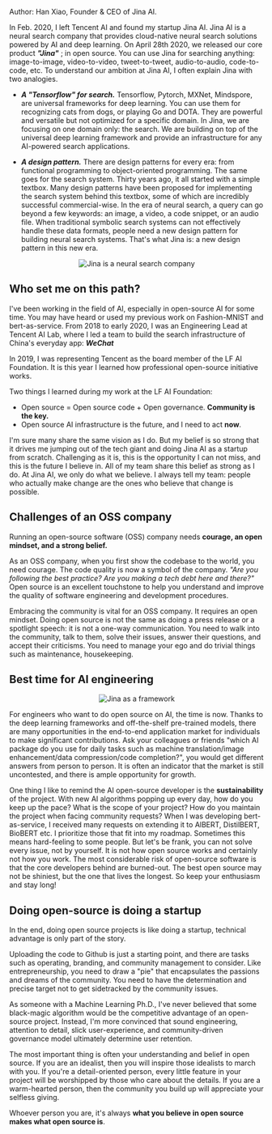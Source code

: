 Author: Han Xiao, Founder & CEO of Jina AI. 

In Feb. 2020, I left Tencent AI and found my startup Jina AI. Jina AI is a neural search company that provides cloud-native neural search solutions powered by AI and deep learning. On April 28th 2020, we released our core product ***"Jina"*** ; in open source. You can use Jina for searching anything: image-to-image, video-to-video, tweet-to-tweet, audio-to-audio, code-to-code, etc. To understand our ambition at Jina AI, I often explain Jina with two analogies.


* _**A "Tensorflow" for search.**_ Tensorflow, Pytorch, MXNet, Mindspore, are universal frameworks for deep learning. You can use them for recognizing cats from dogs, or playing Go and DOTA. They are powerful and versatile but not optimized for a specific domain. In Jina, we are focusing on one domain only: the search. We are building on top of the universal deep learning framework and provide an infrastructure for any AI-powered search applications.



* _**A design pattern.**_ There are design patterns for every era: from functional programming to object-oriented programming. The same goes for the search system. Thirty years ago, it all started with a simple textbox. Many design patterns have been proposed for implementing the search system behind this textbox, some of which are incredibly successful commercial-wise. In the era of neural search, a query can go beyond a few keywords: an image, a video, a code snippet, or an audio file. When traditional symbolic search systems can not effectively handle these data formats, people need a new design pattern for building neural search systems. That's what Jina is: a new design pattern in this new era.

<center> 

![Jina is a neural search company](https://lh6.googleusercontent.com/KY_Fx9crkb2mmLlNJWJsMdD0DEe5eeuuknXdd6xN6o8Ymro87rqyIqu2-W39MgYNLojuwIMcB5vT3pdjpqWaoVhBSxHDnCPi6vhE6sFLzcAFRm5BigbE5G-rgusaTc4V7omnXkGL)

</center>



## Who set me on this path?

I've been working in the field of AI, especially in open-source AI for some time. You may have heard or used my previous work on Fashion-MNIST and bert-as-service. From 2018 to early 2020, I was an Engineering Lead at Tencent AI Lab, where I led a team to build the search infrastructure of China's everyday app: _**WeChat**_

In 2019, I was representing Tencent as the board member of the LF AI Foundation. It is this year I learned how professional open-source initiative works. 

Two things I learned during my work at the LF AI Foundation:

* Open source = Open source code + Open governance. **Community is the key.**
* Open source AI infrastructure is the future, and I need to act **now**.

I'm sure many share the same vision as I do. But my belief is so strong that it drives me jumping out of the tech giant and doing Jina AI as a startup from scratch. Challenging as it is, this is the opportunity I can not miss, and this is the future I believe in. All of my team share this belief as strong as I do. At Jina AI, we only do what we believe. I always tell my team: people who actually make change are the ones who believe that change is possible.


## Challenges of an OSS company

Running an open-source software (OSS) company needs **courage, an open mindset, and a strong belief.**


As an OSS company, when you first show the codebase to the world, you need courage. The code quality is now a symbol of the company. _"Are you following the best practice? Are you making a tech debt here and there?"_ Open source is an excellent touchstone to help you understand and improve the quality of software engineering and development procedures.

Embracing the community is vital for an OSS company. It requires an open mindset. Doing open source is not the same as doing a press release or a spotlight speech: it is not a one-way communication. You need to walk into the community, talk to them, solve their issues, answer their questions, and accept their criticisms. You need to manage your ego and do trivial things such as maintenance, housekeeping.


## Best time for AI engineering

<center> 

![Jina as a framework](https://lh3.googleusercontent.com/mv1pTEq9C42gCIz93TFVGnbVyp0j51jtgfn_ZRsHSdStG7zYscR-RKUeMBPdWta6-qG2k-_TKMoiwl69B52nIqj9itVgCSQsu6FSzkStak39hGl5mmwdGNLJSgr5GJ5FxMsXvX95)

</center>

For engineers who want to do open source on AI, the time is now. Thanks to the deep learning frameworks and off-the-shelf pre-trained models, there are many opportunities in the end-to-end application market for individuals to make significant contributions. Ask your colleagues or friends "which AI package do you use for daily tasks such as machine translation/image enhancement/data compression/code completion?", you would get different answers from person to person. It is often an indicator that the market is still uncontested, and there is ample opportunity for growth.

One thing I like to remind the AI open-source developer is the **sustainability** of the project. With new AI algorithms popping up every day, how do you keep up the pace? What is the scope of your project? How do you maintain the project when facing community requests? When I was developing bert-as-service, I received many requests on extending it to AlBERT, DistilBERT, BioBERT etc. I prioritize those that fit into my roadmap. Sometimes this means hard-feeling to some people. But let's be frank, you can not solve every issue, not by yourself. It is not how open source works and certainly not how you work. The most considerable risk of open-source software is that the core developers behind are burned-out. The best open source may not be shiniest, but the one that lives the longest. So keep your enthusiasm and stay long!



## Doing open-source is doing a startup

In the end, doing open source projects is like doing a startup, technical advantage is only part of the story.

Uploading the code to Github is just a starting point, and there are tasks such as operating, branding, and community management to consider. Like entrepreneurship, you need to draw a "pie" that encapsulates the passions and dreams of the community. You need to have the determination and precise target not to get sidetracked by the community issues.

As someone with a Machine Learning Ph.D., I've never believed that some black-magic algorithm would be the competitive advantage of an open-source project. Instead, I'm more convinced that sound engineering, attention to detail, slick user-experience, and community-driven governance model ultimately determine user retention.

The most important thing is often your understanding and belief in open source. If you are an idealist, then you will inspire those idealists to march with you. If you're a detail-oriented person, every little feature in your project will be worshipped by those who care about the details. If you are a warm-hearted person, then the community you build up will appreciate your selfless giving.



Whoever person you are, it's always **what you believe in open source makes what open source is**.

